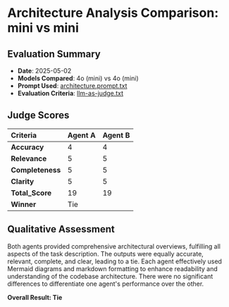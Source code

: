 # Architecture Analysis Comparison: mini vs mini

## Evaluation Summary
- **Date**: 2025-05-02
- **Models Compared**: 4o (mini) vs 4o (mini)
- **Prompt Used**: [architecture.prompt.txt](../prompts/architecture.prompt.txt)
- **Evaluation Criteria**: [llm-as-judge.txt](../prompts/llm-as-judge.txt)

## Judge Scores

| Criteria | Agent A | Agent B |
|:--------|:--------|:--------|
| **Accuracy** | 4 | 4 |
| **Relevance** | 5 | 5 |
| **Completeness** | 5 | 5 |
| **Clarity** | 5 | 5 |
| **Total_Score** | 19 | 19 |
| **Winner** | Tie |

## Qualitative Assessment

Both agents provided comprehensive architectural overviews, fulfilling all aspects of the task description. The outputs were equally accurate, relevant, complete, and clear, leading to a tie. Each agent effectively used Mermaid diagrams and markdown formatting to enhance readability and understanding of the codebase architecture. There were no significant differences to differentiate one agent's performance over the other.


**Overall Result: Tie**